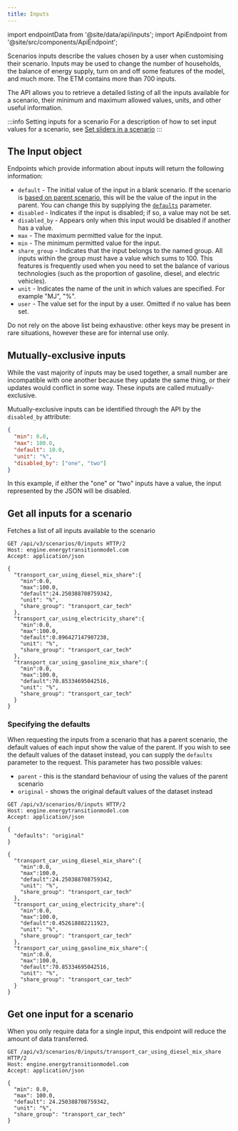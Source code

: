 ```yaml
---
title: Inputs
---
```


import endpointData from '@site/data/api/inputs';
import ApiEndpoint from '@site/src/components/ApiEndpoint';

Scenarios inputs describe the values chosen by a user when customising their scenario. Inputs may be used to change the number of households, the balance of energy supply, turn on and off some features of the model, and much more. The ETM contains more than 700 inputs.

The API allows you to retrieve a detailed listing of all the inputs available for a scenario, their minimum and maximum allowed values, units, and other useful information.

:::info Setting inputs for a scenario
For a description of how to set input values for a scenario, see [Set sliders in a scenario](/api/scenarios#set-sliders-in-a-scenario)
:::

## The Input object

Endpoints which provide information about inputs will return the following information:

* `default` - The initial value of the input in a blank scenario. If the scenario is [based on parent scenario](https://docs.energytransitionmodel.com/api/scenarios#create-a-scenario-based-on-another-scenario), this will be the value of the input in the parent. You can change this by supplying the [`defaults`](#specifying-the-defaults) parameter.
* `disabled` - Indicates if the input is disabled; if so, a value may not be set.
* `disabled_by` - Appears only when this input would be disabled if another has a value.
* `max` - The maximum permitted value for the input.
* `min` - The minimum permitted value for the input.
* `share_group` - Indicates that the input belongs to the named group. All inputs within the group must have a value which sums to 100. This features is frequently used when you need to set the balance of various technologies (such as the proportion of gasoline, diesel, and electric vehicles).
* `unit` - Indicates the name of the unit in which values are specified. For example "MJ", "%".
* `user` - The value set for the input by a user. Omitted if no value has been set.

Do not rely on the above list being exhaustive: other keys may be present in rare situations, however these are for internal use only.

## Mutually-exclusive inputs

While the vast majority of inputs may be used together, a small number are incompatible with one another because they update the same thing, or their updates would conflict in some way. These inputs are called mutually-exclusive.

Mutually-exclusive inputs can be identified through the API by the `disabled_by` attribute:

```json
{
  "min": 0.0,
  "max": 100.0,
  "default": 10.0,
  "unit": "%",
  "disabled_by": ["one", "two"]
}
```

In this example, if either the "one" or "two" inputs have a value, the input represented by the JSON will be disabled.

## Get all inputs for a scenario

Fetches a list of all inputs available to the scenario

<ApiEndpoint data={endpointData.index} />

```http title="Example request"
GET /api/v3/scenarios/0/inputs HTTP/2
Host: engine.energytransitionmodel.com
Accept: application/json
```

```http title="Example response"
{
  "transport_car_using_diesel_mix_share":{
    "min":0.0,
    "max":100.0,
    "default":24.250388708759342,
    "unit": "%",
    "share_group": "transport_car_tech"
  },
  "transport_car_using_electricity_share":{
    "min":0.0,
    "max":100.0,
    "default":0.896427147907238,
    "unit": "%",
    "share_group": "transport_car_tech"
  },
  "transport_car_using_gasoline_mix_share":{
    "min":0.0,
    "max":100.0,
    "default":70.85334695042516,
    "unit": "%",
    "share_group": "transport_car_tech"
  }
}
```

### Specifying the defaults

When requesting the inputs from a scenario that has a parent scenario, the default values of each input show the value of the parent. If you wish to see the default values of the dataset instead, you can supply the `defaults` parameter to the request. This parameter has two possible values:

* `parent` - this is the standard behaviour of using the values of the parent scenario
* `original` - shows the original default values of the dataset instead

<ApiEndpoint data={endpointData.index} />

```http title="Example request"
GET /api/v3/scenarios/0/inputs HTTP/2
Host: engine.energytransitionmodel.com
Accept: application/json

{
  "defaults": "original"
}
```

```http title="Example response"
{
  "transport_car_using_diesel_mix_share":{
    "min":0.0,
    "max":100.0,
    "default":24.250388708759342,
    "unit": "%",
    "share_group": "transport_car_tech"
  },
  "transport_car_using_electricity_share":{
    "min":0.0,
    "max":100.0,
    "default":0.452618882211923,
    "unit": "%",
    "share_group": "transport_car_tech"
  },
  "transport_car_using_gasoline_mix_share":{
    "min":0.0,
    "max":100.0,
    "default":70.85334695042516,
    "unit": "%",
    "share_group": "transport_car_tech"
  }
}
```

## Get one input for a scenario

When you only require data for a single input, this endpoint will reduce the amount of data transferred.

<ApiEndpoint data={endpointData.show} />

```http title="Example request"
GET /api/v3/scenarios/0/inputs/transport_car_using_diesel_mix_share HTTP/2
Host: engine.energytransitionmodel.com
Accept: application/json
```

```http title="Example response"
{
  "min": 0.0,
  "max": 100.0,
  "default": 24.250388708759342,
  "unit": "%",
  "share_group": "transport_car_tech"
}
```
